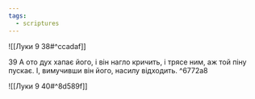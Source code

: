 ```yaml
---
tags:
  - scriptures
---
```


![[Луки 9 38#^ccadaf]]

39 А ото дух хапає його, і він нагло кричить, і трясе ним, аж той піну пускає. І, вимучивши він його, насилу відходить. ^6772a8

![[Луки 9 40#^8d589f]]